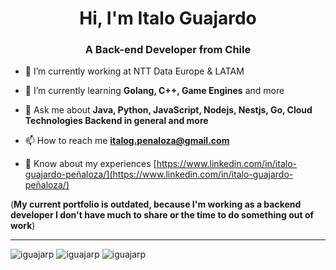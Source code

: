 <h1 align="center">Hi, I'm Italo Guajardo</h1>
<h3 align="center">A Back-end Developer from Chile</h3>

- 🔭 I’m currently working at NTT Data Europe & LATAM

- 🌱 I’m currently learning **Golang, C++, Game Engines** and more

- 💬 Ask me about **Java, Python, JavaScript, Nodejs, Nestjs, Go, Cloud Technologies Backend in general and more**

- 📫 How to reach me **italog.penaloza@gmail.com**

- 📄 Know about my experiences [https://www.linkedin.com/in/italo-guajardo-peñaloza/](https://www.linkedin.com/in/italo-guajardo-peñaloza/)

(**My current portfolio is outdated, because I'm working as a backend developer I don't have much to share or the time to do something out of work**)

---

<img src="https://github-readme-streak-stats.herokuapp.com/?user=iguajarp&theme=radical" alt="iguajarp" />

<img src="https://github-readme-stats.vercel.app/api?username=iguajarp&show_icons=true&theme=radical" alt="iguajarp" />

<img src="https://github-readme-stats.vercel.app/api/top-langs/?username=iguajarp&theme=radical" alt="iguajarp" />
